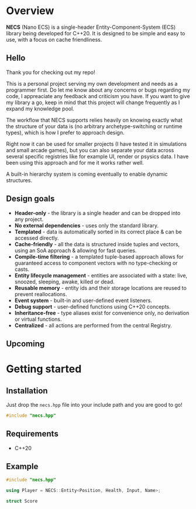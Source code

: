 # Overview
**NECS** (Nano ECS) is a single-header Entity-Component-System (ECS) library being developed for C++20. It is designed to be simple and easy to use, with a focus on cache friendliness.

## Hello
Thank you for checking out my repo!

This is a personal project serving my own development and needs as a programmer first. Do let me know about any concerns or bugs regarding my code, I appreaciate any feedback and criticism you have. If you want to give my library a go, keep in mind that this project will change frequently as I expand my knowledge pool.

The workflow that NECS supports relies heavily on knowing exactly what the structure of your data is (no arbitrary archetype-switching or runtime types), which is how I prefer to approach design.

Right now it can be used for smaller projects (I have tested it in simulations and small arcade games), but you can also separate your data across several specific registries like for example UI, render or psysics data. I have been using this approach and for me it works rather well.

A built-in hierarchy system is coming eventually to enable dynamic structures.

## Design goals
- **Header-only** - the library is a single header and can be dropped into any project.
- **No external dependencies** - uses only the standard library.
- **Templated** - data is automatically sorted in its correct place & can be accessed directly.
- **Cache-friendly** - all the data is structured inside tuples and vectors, using an SoA approach & allowing for fast queries.
- **Compile-time filtering** - a templated tuple-based approach allows for guaranteed access to component vectors with no type-checking or casts.
- **Entity lifecycle management** - entities are associated with a state: live, snoozed, sleeping, awake, killed or dead.
- **Reusable memory** - entity ids and their storage locations are reused to prevent reallocations.
- **Event system** - built-in and user-defined event listeners.
- **Debug support** - user-defined functions using C++20 concepts.
- **Inheritance-free** - type aliases exist for convenience only, no derivation or virtual functions.
- **Centralized** - all actions are performed from the central Registry.

## Upcoming


#  Getting started

## Installation
Just drop the `necs.hpp` file into your include path and you are good to go!

```cpp
#include "necs.hpp"
```

## Requirements 
- C++20

## Example
```cpp
#include "necs.hpp"

using Player = NECS::Entity<Position, Health, Input, Name>;

struct Score 
```
```


